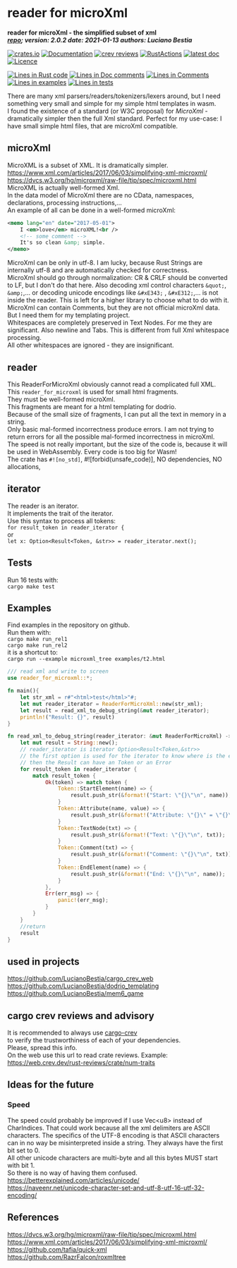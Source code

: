[comment]: # (lmake_md_to_doc_comments segment start A)
# reader for microXml

[comment]: # (lmake_cargo_toml_to_md start)

**reader for microXml - the simplified subset of xml**  
***[repo](https://github.com/LucianoBestia/reader_for_microxml); version: 2.0.2  date: 2021-01-13 authors: Luciano Bestia***  

[comment]: # (lmake_cargo_toml_to_md end)

 [![crates.io](https://meritbadge.herokuapp.com/reader_for_microxml)](https://crates.io/crates/reader_for_microxml) [![Documentation](https://docs.rs/reader_for_microxml/badge.svg)](https://docs.rs/reader_for_microxml/) [![crev reviews](https://web.crev.dev/rust-reviews/badge/crev_count/reader_for_microxml.svg)](https://web.crev.dev/rust-reviews/crate/reader_for_microxml/) [![RustActions](https://github.com/LucianoBestia/reader_for_microxml/workflows/rust/badge.svg)](https://github.com/LucianoBestia/reader_for_microxml/) [![latest doc](https://img.shields.io/badge/latest_docs-GitHub-orange.svg)](https://lucianobestia.github.io/reader_for_microxml/reader_for_microxml/index.html) [![Licence](https://img.shields.io/badge/license-MIT-blue.svg)](https://github.com/LucianoBestia/reader_for_microxml/blob/master/LICENSE)

[comment]: # (lmake_lines_of_code start)
[![Lines in Rust code](https://img.shields.io/badge/Lines_in_Rust-278-green.svg)](https://github.com/LucianoBestia/reader_for_microxml/)
[![Lines in Doc comments](https://img.shields.io/badge/Lines_in_Doc_comments-208-blue.svg)](https://github.com/LucianoBestia/reader_for_microxml/)
[![Lines in Comments](https://img.shields.io/badge/Lines_in_comments-64-purple.svg)](https://github.com/LucianoBestia/reader_for_microxml/)
[![Lines in examples](https://img.shields.io/badge/Lines_in_examples-222-yellow.svg)](https://github.com/LucianoBestia/reader_for_microxml/)
[![Lines in tests](https://img.shields.io/badge/Lines_in_tests-287-orange.svg)](https://github.com/LucianoBestia/reader_for_microxml/)

[comment]: # (lmake_lines_of_code end)



There are many xml parsers/readers/tokenizers/lexers around, but I need something very small and simple for my simple html templates in wasm.\
I found the existence of a standard (or W3C proposal) for *MicroXml* - dramatically simpler then the full Xml standard. Perfect for my use-case: I have small simple html files, that are microXml compatible.  

## microXml

MicroXML is a subset of XML. It is dramatically simpler.\
<https://www.xml.com/articles/2017/06/03/simplifying-xml-microxml/>\
<https://dvcs.w3.org/hg/microxml/raw-file/tip/spec/microxml.html>\
MicroXML is actually well-formed Xml.\
In the data model of MicroXml there are no CData, namespaces, declarations, processing instructions,...\
An example of all can be done in a well-formed microXml:  

```xml
<memo lang="en" date="2017-05-01">
    I <em>love</em> microXML!<br />
    <!-- some comment -->
    It's so clean &amp; simple.
</memo>
```

MicroXml can be only in utf-8. I am lucky, because Rust Strings are internally utf-8 and are automatically checked for correctness.\
MicroXml should go through normalization: CR & CRLF should be converted to LF, but I don't do that here. Also decoding xml control characters `&quot;`, `&amp;`,... or decoding unicode encodings like `&#xE343;` , `&#xE312;`,... is not inside the reader. This is left for a higher library to choose what to do with it.\
MicroXml can contain Comments, but they are not official microXml data. But I need them for my templating project.\
Whitespaces are completely preserved in Text Nodes. For me they are significant. Also newline and Tabs. This is different from full Xml whitespace processing.\
All other whitespaces are ignored - they are insignificant.  

## reader

This ReaderForMicroXml obviously cannot read a complicated full XML.\
This `reader_for_microxml` is used for small html fragments.\
They must be well-formed microXml.\
This fragments are meant for a html templating for dodrio.\
Because of the small size of fragments, I can put all the text in memory in a string.\
Only basic mal-formed incorrectness produce errors. I am not trying to return errors for all the possible mal-formed incorrectness in microXml.\
The speed is not really important, but the size of the code is, because it will be used in WebAssembly. Every code is too big for Wasm!\
The crate has `#![no_std]`, #![forbid(unsafe_code)], NO dependencies, NO allocations,  

## iterator

The reader is an iterator.\
It implements the trait of the iterator.\
Use this syntax to process all tokens:\
`for result_token in reader_iterator {`\
or\
`let x: Option<Result<Token, &str>> = reader_iterator.next();`  

## Tests

Run 16 tests with:\
`cargo make test`

## Examples

Find examples in the repository on github.\
Run them with:  
`cargo make run_rel1`\
`cargo make run_rel2`\
it is a shortcut to:\
`cargo run --example microxml_tree examples/t2.html`

```rust
/// read xml and write to screen
use reader_for_microxml::*;

fn main(){
    let str_xml = r#"<html>test</html>"#;
    let mut reader_iterator = ReaderForMicroXml::new(str_xml);
    let result = read_xml_to_debug_string(&mut reader_iterator);
    println!("Result: {}", result)
}

fn read_xml_to_debug_string(reader_iterator: &mut ReaderForMicroXml) -> String {
    let mut result = String::new();
    // reader_iterator is iterator Option<Result<Token,&str>>
    // the first option is used for the iterator to know where is the end
    // then the Result can have an Token or an Error
    for result_token in reader_iterator {
        match result_token {
            Ok(token) => match token {
                Token::StartElement(name) => {
                    result.push_str(&format!("Start: \"{}\"\n", name));
                }
                Token::Attribute(name, value) => {
                    result.push_str(&format!("Attribute: \"{}\" = \"{}\"\n", name, value));
                }
                Token::TextNode(txt) => {
                    result.push_str(&format!("Text: \"{}\"\n", txt));
                }
                Token::Comment(txt) => {
                    result.push_str(&format!("Comment: \"{}\"\n", txt));
                }
                Token::EndElement(name) => {
                    result.push_str(&format!("End: \"{}\"\n", name));
                }
            },
            Err(err_msg) => {
                panic!(err_msg);
            }
        }
    }
    //return
    result
}
```

## used in projects

<https://github.com/LucianoBestia/cargo_crev_web>  
<https://github.com/LucianoBestia/dodrio_templating>  
<https://github.com/LucianoBestia/mem6_game>  

## cargo crev reviews and advisory

It is recommended to always use [cargo-crev](https://github.com/crev-dev/cargo-crev)\
to verify the trustworthiness of each of your dependencies.\
Please, spread this info.\
On the web use this url to read crate reviews. Example:\
<https://web.crev.dev/rust-reviews/crate/num-traits>  

## Ideas for the future

### Speed

The speed could probably be improved if I use Vec\<u8\> instead of CharIndices. That could work because all the xml delimiters are ASCII characters. The specifics of the UTF-8 encoding is that ASCII characters can in no way be misinterpreted inside a string. They always have the first bit set to 0.\
All other unicode characters are multi-byte and all this bytes MUST start with bit 1.\
So there is no way of having them confused.\
<https://betterexplained.com/articles/unicode/>\
<https://naveenr.net/unicode-character-set-and-utf-8-utf-16-utf-32-encoding/>  

## References

<https://dvcs.w3.org/hg/microxml/raw-file/tip/spec/microxml.html>\
<https://www.xml.com/articles/2017/06/03/simplifying-xml-microxml/>\
<https://github.com/tafia/quick-xml>\
<https://github.com/RazrFalcon/roxmltree>  

[comment]: # (lmake_md_to_doc_comments segment end A)